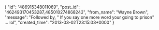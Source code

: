  {
   "id": "486915348011069",
   "post_id": "462493170453287_485010274868243",
   "from_name": "Wayne Brown",
   "message": "Followed by, \" If you say one more word your going to prison\"  ... lol",
   "created_time": "2013-03-02T23:15:03+0000"
 }
